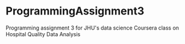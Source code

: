 # ProgrammingAssignment3
Programming assignment 3 for JHU's data science Coursera class on Hospital Quality Data Analysis
